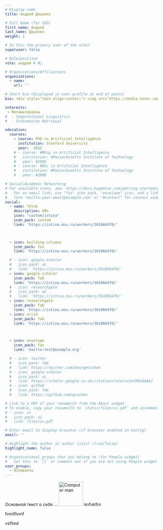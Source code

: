 ```yaml
---
# Display name
title: Андрей Доценко 

# Full Name (for SEO)
first_name: Андрей
last_name: Доценко
weight: 1

# Is this the primary user of the site?
superuser: false

# Role/position
role: андрей # #🤠

# Organizations/Affiliations
organizations:
  - name: 
    url: ''

# Short bio (displayed in user profile at end of posts)
bio: <div style="text-align:center;"> <img src="https://media.tenor.com/blwK0rdIId8AAAAi/cat-oiiaoiia-cat.gif" alt="Computer man" style="width:60px;height:60px;"> </div>

interests:
 - Метаматериалы
#  - Computational Linguistics
#  - Information Retrieval

education:
  courses:
    - course: PhD in Artificial Intelligence
      institution: Stanford University
      year:  2012
    # - course: #MEng in Artificial Intelligence
    #   institution: #Massachusetts Institute of Technology
    #   year: #2009
    # - course: #BSc in Artificial Intelligence
    #   institution: #Massachusetts Institute of Technology
    #   year: #2008

# Social/Academic Networking
# For available icons, see: https://docs.hugoblox.com/getting-started/page-builder/#icons
#   For an email link, use "fas" icon pack, "envelope" icon, and a link in the
#   form "mailto:your-email@example.com" or "#contact" for contact widget.
social:
  - name: felnk
    description: 90%
    icon: "custom/istina"
    icon_pack: custom
    link: 'https://istina.msu.ru/workers/361066470/'

 

  - icon: building-columns
    icon_pack: fas
    link: 'https://istina.msu.ru/workers/361066470/'  

  # - icon: google-scholar
  #   icon_pack: ai
  #   link: 'https://istina.msu.ru/workers/361066470/' 
  - icon: google-scholar
    icon_pack: fab
    link: 'https://istina.msu.ru/workers/361066470/' 
  # - icon: researchgate
  #   icon_pack: ai
  #   link: 'https://istina.msu.ru/workers/361066470/' 
  - icon: researchgate
    icon_pack: fab
    link: 'https://istina.msu.ru/workers/361066470/' 
  - icon: orcid
    icon_pack: fab
    link: 'https://istina.msu.ru/workers/361066470/' 



  - icon: envelope
    icon_pack: fas
    link: 'mailto:test@example.org'

  # - icon: twitter
  #   icon_pack: fab
  #   link: https://twitter.com/GeorgeCushen
  # - icon: google-scholar
  #   icon_pack: ai
  #   link: https://scholar.google.co.uk/citations?user=sIwtMXoAAAAJ
  # - icon: github
  #   icon_pack: fab
  #   link: https://github.com/gcushen

# Link to a PDF of your resume/CV from the About widget.
# To enable, copy your resume/CV to `static/files/cv.pdf` and uncomment the lines below.
# - icon: cv
#   icon_pack: ai
#   link: files/cv.pdf

# Enter email to display Gravatar (if Gravatar enabled in Config)
email: ''

# Highlight the author in author lists? (true/false)
highlight_name: false

# Organizational groups that you belong to (for People widget)
#   Set this to `[]` or comment out if you are not using People widget.
user_groups:
  - Аспиранты
---
```


<p style='vertical-align:middle; display:inline;'> Основной текст о себе ... <img src="https://media.tenor.com/blwK0rdIId8AAAAi/cat-oiiaoiia-cat.gif" alt="Computer man" style="width:80px;height:80px;">  knfvkfrn </p> 

fvmlflvmf

vsflmd

